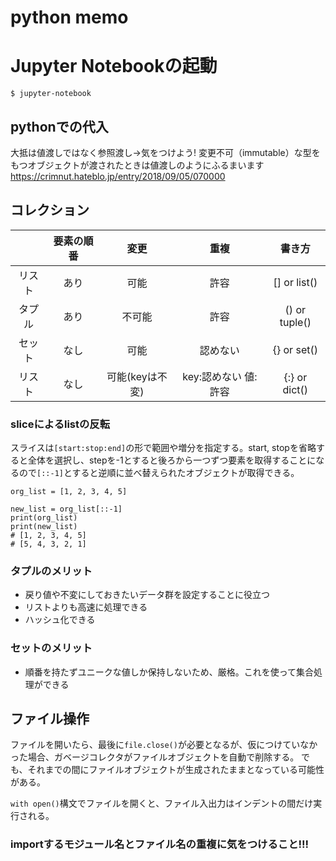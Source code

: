# python memo

# Jupyter Notebookの起動
`$ jupyter-notebook`

## pythonでの代入
大抵は値渡しではなく参照渡し→気をつけよう!
変更不可（immutable）な型をもつオブジェクトが渡されたときは値渡しのようにふるまいます
https://crimnut.hateblo.jp/entry/2018/09/05/070000

## コレクション

||要素の順番|変更|重複|書き方|
|:-:|:-:|:-:|:-:|:-:|
|リスト|あり|可能|許容|[] or list()|
|タプル|あり|不可能|許容|() or tuple()|
|セット|なし|可能|認めない|{} or set()|
|リスト|なし|可能(keyは不変)|key:認めない 値:許容|{:} or dict()|

### sliceによるlistの反転

スライスは`[start:stop:end]`の形で範囲や増分を指定する。start, stopを省略すると全体を選択し、stepを-1とすると後ろから一つずつ要素を取得することになるので`[::-1]`とすると逆順に並べ替えられたオブジェクトが取得できる。

```
org_list = [1, 2, 3, 4, 5]

new_list = org_list[::-1]
print(org_list)
print(new_list)
# [1, 2, 3, 4, 5]
# [5, 4, 3, 2, 1]
```

### タプルのメリット
- 戻り値や不変にしておきたいデータ群を設定することに役立つ
- リストよりも高速に処理できる
- ハッシュ化できる

### セットのメリット
- 順番を持たずユニークな値しか保持しないため、厳格。これを使って集合処理ができる

## ファイル操作
ファイルを開いたら、最後に`file.close()`が必要となるが、仮につけていなかった場合、ガベージコレクタがファイルオブジェクトを自動で削除する。
でも、それまでの間にファイルオブジェクトが生成されたままとなっている可能性がある。

`with open()`構文でファイルを開くと、ファイル入出力はインデントの間だけ実行される。

### importするモジュール名とファイル名の重複に気をつけること!!!

